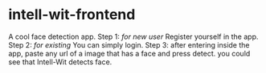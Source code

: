 # intell-wit-frontend
A cool face detection app.
Step 1: *for new user* Register yourself in the app.
Step 2: *for existing* You can simply login.
Step 3: after entering inside the app, paste any url of a image that has a face and press detect.
you could see that Intell-Wit detects face.
